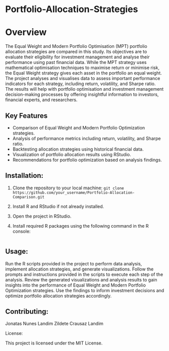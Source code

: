 # Portfolio-Allocation-Strategies

# Overview #
The Equal Weight and Modern Portfolio Optimisation (MPT) portfolio allocation strategies are compared in this study. Its objectives are to evaluate their eligibility for investment management and analyse their performance using past financial data. While the MPT strategy uses mathematical optimisation techniques to maximise return or minimise risk, the Equal Weight strategy gives each asset in the portfolio an equal weight. The project analyses and visualises data to assess important performance indicators for each strategy, including return, volatility, and Sharpe ratio. The results will help with portfolio optimisation and investment management decision-making processes by offering insightful information to investors, financial experts, and researchers.
## Key Features ##

- Comparison of Equal Weight and Modern Portfolio Optimization strategies.
- Analysis of performance metrics including return, volatility, and Sharpe ratio.
- Backtesting allocation strategies using historical financial data.
- Visualization of portfolio allocation results using RStudio.
- Recommendations for portfolio optimization based on analysis findings.

## Installation:
1. Clone the repository to your local machine:
```git clone https://github.com/your_username/Portfolio-Allocation-Comparison.git```


1. Install R and RStudio if not already installed.
2. Open the project in RStudio.
3. Install required R packages using the following command in the R console:

```install.packages(c("package1", "package2", ...))
```


## Usage:
Run the R scripts provided in the project to perform data analysis, implement allocation strategies, and generate visualizations.
Follow the prompts and instructions provided in the scripts to execute each step of the analysis.
Review the generated visualizations and analysis results to gain insights into the performance of Equal Weight and Modern Portfolio Optimization strategies.
Use the findings to inform investment decisions and optimize portfolio allocation strategies accordingly.

## Contributing:

Jonatas Nunes Landim 
Zildete Crausaz Landim 

License:

This project is licensed under the MIT License.



